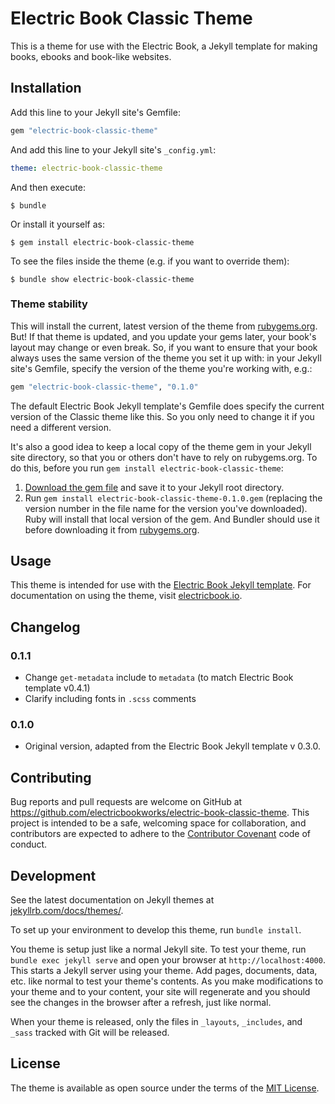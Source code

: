 # Electric Book Classic Theme

This is a theme for use with the Electric Book, a Jekyll template for making books, ebooks and book-like websites.

## Installation

Add this line to your Jekyll site's Gemfile:

```ruby
gem "electric-book-classic-theme"
```

And add this line to your Jekyll site's `_config.yml`:

```yaml
theme: electric-book-classic-theme
```

And then execute:

    $ bundle

Or install it yourself as:

    $ gem install electric-book-classic-theme

To see the files inside the theme (e.g. if you want to override them):

    $ bundle show electric-book-classic-theme

### Theme stability

This will install the current, latest version of the theme from [rubygems.org](http://rubygems.org). But! If that theme is updated, and you update your gems later, your book's layout may change or even break. So, if you want to ensure that your book always uses the same version of the theme you set it up with: in your Jekyll site's Gemfile, specify the version of the theme you're working with, e.g.: 
   
   ```ruby
   gem "electric-book-classic-theme", "0.1.0"
   ```

The default Electric Book Jekyll template's Gemfile does specify the current version of the Classic theme like this. So you only need to change it if you need a different version.

It's also a good idea to keep a local copy of the theme gem in your Jekyll site directory, so that you or others don't have to rely on rubygems.org. To do this, before you run `gem install electric-book-classic-theme`:

1. [Download the gem file](https://rubygems.org/gems/electric-book-classic-theme) and save it to your Jekyll root directory.
2. Run `gem install electric-book-classic-theme-0.1.0.gem` (replacing the version number in the file name for the version you've downloaded). Ruby will install that local version of the gem. And Bundler should use it before downloading it from [rubygems.org](http://rubygems.org).

## Usage

This theme is intended for use with the [Electric Book Jekyll template](https://github.com/electricbookworks/electric-book). For documentation on using the theme, visit [electricbook.io](http://electricbook.io).

## Changelog

### 0.1.1

* Change `get-metadata` include to `metadata` (to match Electric Book template v0.4.1)
* Clarify including fonts in `.scss` comments

### 0.1.0

* Original version, adapted from the Electric Book Jekyll template v 0.3.0.

## Contributing

Bug reports and pull requests are welcome on GitHub at https://github.com/electricbookworks/electric-book-classic-theme. This project is intended to be a safe, welcoming space for collaboration, and contributors are expected to adhere to the [Contributor Covenant](http://contributor-covenant.org) code of conduct.

## Development

See the latest documentation on Jekyll themes at [jekyllrb.com/docs/themes/](https://jekyllrb.com/docs/themes/).

To set up your environment to develop this theme, run `bundle install`.

You theme is setup just like a normal Jekyll site. To test your theme, run `bundle exec jekyll serve` and open your browser at `http://localhost:4000`. This starts a Jekyll server using your theme. Add pages, documents, data, etc. like normal to test your theme's contents. As you make modifications to your theme and to your content, your site will regenerate and you should see the changes in the browser after a refresh, just like normal.

When your theme is released, only the files in `_layouts`, `_includes`, and `_sass` tracked with Git will be released.

## License

The theme is available as open source under the terms of the [MIT License](http://opensource.org/licenses/MIT).

